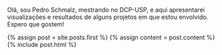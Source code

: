 Olá, sou Pedro Schmalz, mestrando no DCP-USP, e aqui apresentarei visualizações e resultados
de alguns projetos em que estou envolvido. Espero que gostem!


<div class="blog-index">  
  {% assign post = site.posts.first %}
  {% assign content = post.content %}
  {% include post.html %}
</div>

